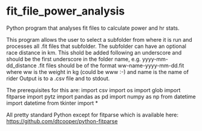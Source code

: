 # fit_file_power_analysis
Python program that analyses fit files to calculate power and hr stats.

This program allows the user to select a subfolder from where it is run
and processes all .fit files that subfolder.
The subfolder can have an optional race distance in km. This shold be added
following an underscore and should be the first underscore in the folder name,
e.g. yyyy-mm-dd_distance
.fit files should be of the format ww-name-yyyy-mm-dd.fit
where ww is the weight in kg (could be www :-) and name is the name of rider
Output is to a .csv file and to stdout.

The prerequisites for this are:
import csv
import os
import glob
import fitparse
import pytz
import pandas as pd
import numpy as np
from datetime import datetime
from tkinter import *

All pretty standard Python except for fitparse which is available here: https://github.com/dtcooper/python-fitparse
